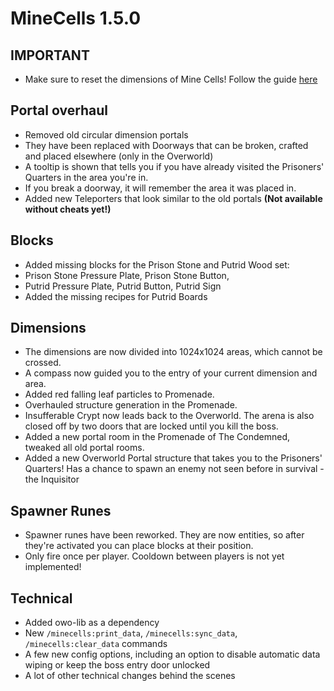 # MineCells 1.5.0

## **IMPORTANT**

- Make sure to reset the dimensions of Mine Cells! Follow the guide [here](https://mim1q.dev/minecells/updating/)

## Portal overhaul

- Removed old circular dimension portals
- They have been replaced with Doorways that can be broken, crafted and placed elsewhere (only in the Overworld)
- A tooltip is shown that tells you if you have already visited the Prisoners' Quarters in the area you're in.
- If you break a doorway, it will remember the area it was placed in.
- Added new Teleporters that look similar to the old portals **(Not available without cheats yet!)**

## Blocks

- Added missing blocks for the Prison Stone and Putrid Wood set:
- Prison Stone Pressure Plate, Prison Stone Button,
- Putrid Pressure Plate, Putrid Button, Putrid Sign
- Added the missing recipes for Putrid Boards

## Dimensions

- The dimensions are now divided into 1024x1024 areas, which cannot be crossed.
- A compass now guided you to the entry of your current dimension and area.
- Added red falling leaf particles to Promenade.
- Overhauled structure generation in the Promenade.
- Insufferable Crypt now leads back to the Overworld. The arena is also closed off by two doors that are locked until you kill the boss.
- Added a new portal room in the Promenade of The Condemned, tweaked all old portal rooms.
- Added a new Overworld Portal structure that takes you to the Prisoners' Quarters!
  Has a chance to spawn an enemy not seen before in survival - the Inquisitor

## Spawner Runes

- Spawner runes have been reworked. They are now entities, so after they're activated you can place blocks at their position.
- Only fire once per player. Cooldown between players is not yet implemented!

## Technical

- Added owo-lib as a dependency 
- New `/minecells:print_data`, `/minecells:sync_data`, `/minecells:clear_data` commands
- A few new config options, including an option to disable automatic data wiping or keep the boss entry door unlocked 
- A lot of other technical changes behind the scenes
